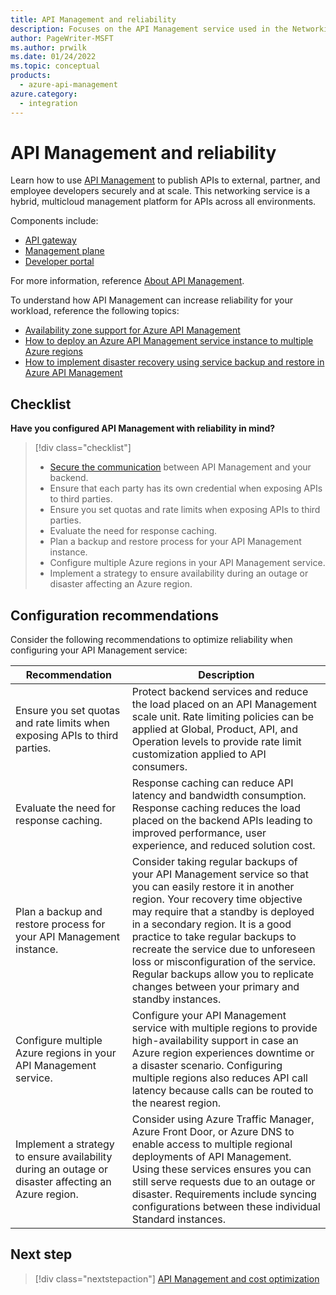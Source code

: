 ```yaml
---
title: API Management and reliability
description: Focuses on the API Management service used in the Networking solution to provide best-practice and configuration recommendations related to Reliability.
author: PageWriter-MSFT
ms.author: prwilk
ms.date: 01/24/2022
ms.topic: conceptual
products:
  - azure-api-management
azure.category:
  - integration
---
```


# API Management and reliability

Learn how to use [API Management](/azure/api-management/) to publish APIs to external, partner, and employee developers securely and at scale. This networking service is a hybrid, multicloud management platform for APIs across all environments.

Components include:

- [API gateway](/azure/api-management/api-management-key-concepts#api-gateway)
- [Management plane](/azure/api-management/api-management-key-concepts#management-plane)
- [Developer portal](/azure/api-management/api-management-key-concepts#developer-portal)

For more information, reference [About API Management](/azure/api-management/api-management-key-concepts).

To understand how API Management can increase reliability for your workload, reference the following topics:

- [Availability zone support for Azure API Management](/azure/api-management/zone-redundancy)
- [How to deploy an Azure API Management service instance to multiple Azure regions](/azure/api-management/api-management-howto-deploy-multi-region)
- [How to implement disaster recovery using service backup and restore in Azure API Management](/azure/api-management/api-management-howto-disaster-recovery-backup-restore)

## Checklist

**Have you configured API Management with reliability in mind?**

> [!div class="checklist"]
> - [Secure the communication](/azure/api-management/api-management-faq#how-can-i-secure-the-connection-between-the-api-management-gateway-and-my-back-end-services) between API Management and your backend.
> - Ensure that each party has its own credential when exposing APIs to third parties.
> - Ensure you set quotas and rate limits when exposing APIs to third parties.
> - Evaluate the need for response caching.
> - Plan a backup and restore process for your API Management instance.
> - Configure multiple Azure regions in your API Management service.
> - Implement a strategy to ensure availability during an outage or disaster affecting an Azure region.

## Configuration recommendations

Consider the following recommendations to optimize reliability when configuring your API Management service:

|Recommendation|Description|
|--------------|-----------|
|Ensure you set quotas and rate limits when exposing APIs to third parties.|Protect backend services and reduce the load placed on an API Management scale unit. Rate limiting policies can be applied at Global, Product, API, and Operation levels to provide rate limit customization applied to API consumers.|
|Evaluate the need for response caching.|Response caching can reduce API latency and bandwidth consumption. Response caching reduces the load placed on the backend APIs leading to improved performance, user experience, and reduced solution cost.|
|Plan a backup and restore process for your API Management instance.|Consider taking regular backups of your API Management service so that you can easily restore it in another region. Your recovery time objective may require that a standby is deployed in a secondary region. It is a good practice to take regular backups to recreate the service due to unforeseen loss or misconfiguration of the service. Regular backups allow you to replicate changes between your primary and standby instances.|
|Configure multiple Azure regions in your API Management service.|Configure your API Management service with multiple regions to provide high-availability support in case an Azure region experiences downtime or a disaster scenario. Configuring multiple regions also reduces API call latency because calls can be routed to the nearest region.|
|Implement a strategy to ensure availability during an outage or disaster affecting an Azure region.|Consider using Azure Traffic Manager, Azure Front Door, or Azure DNS to enable access to multiple regional deployments of API Management. Using these services ensures you can still serve requests due to an outage or disaster. Requirements include syncing configurations between these individual Standard instances.|

## Next step

> [!div class="nextstepaction"]
> [API Management and cost optimization](cost-optimization.md)